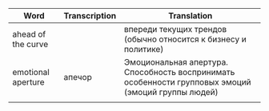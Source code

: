 
| Word               | Transcription | Translation                                                                                         |
| ------------------ | ------------- | --------------------------------------------------------------------------------------------------- |
| ahead of the curve |               | впереди текущих трендов (обычно относится к бизнесу и политике)                                     |
| emotional aperture | апечор        | Эмоциональная апертура. Способность воспринимать особенности групповых эмоций (эмоций группы людей) |
|                    |               |                                                                                                     |
